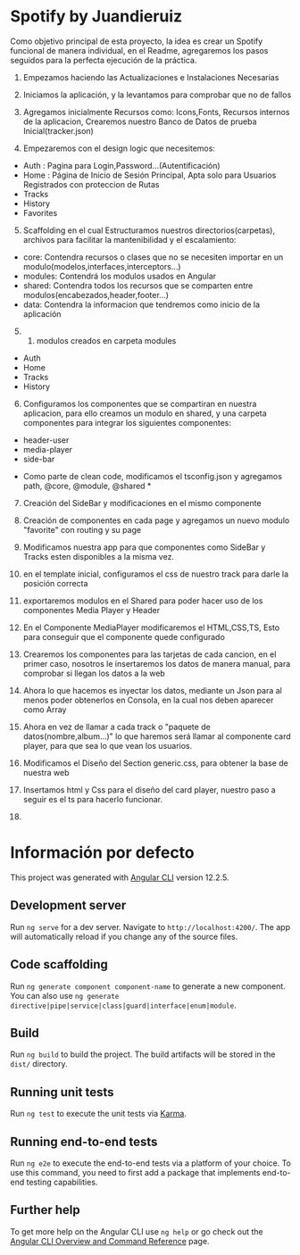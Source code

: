 # Spotify by Juandieruiz

Como objetivo principal de esta proyecto, la idea es crear un Spotify funcional de manera individual,
en el Readme, agregaremos los pasos seguidos para la perfecta ejecución de la práctica.

1. Empezamos haciendo las Actualizaciones e Instalaciones Necesarias

2. Iniciamos la aplicación, y la levantamos para comprobar que no de fallos

3. Agregamos inicialmente Recursos como: Icons,Fonts, Recursos internos de la aplicacion, Crearemos nuestro Banco de Datos de prueba Inicial(tracker.json)

4. Empezaremos con el design logic que necesitemos:

- Auth : Pagina para Login,Password...(Autentificación)
- Home : Página de Inicio de Sesión Principal, Apta solo para Usuarios Registrados con proteccion de Rutas
- Tracks
- History
- Favorites 

5. Scaffolding en el cual Estructuramos nuestros directorios(carpetas), archivos para facilitar la mantenibilidad y el escalamiento:

- core: Contendra recursos o clases que no se necesiten importar en un modulo(modelos,interfaces,interceptors...)
- modules: Contendrá los modulos usados en Angular
- shared: Contendra todos los recursos que se comparten entre modulos(encabezados,header,footer...)
- data: Contendra la informacion que tendremos como inicio de la aplicación

5. 1. modulos creados en carpeta modules

- Auth
- Home
- Tracks
- History

6. Configuramos los componentes que se compartiran en nuestra aplicacion, para ello creamos un modulo en shared, y una carpeta componentes para integrar los siguientes componentes:

- header-user
- media-player
- side-bar

* Como parte de clean code, modificamos el tsconfig.json y agregamos path, @core, @module, @shared *

7. Creación del SideBar y modificaciones en el mismo componente

8. Creación de componentes en cada page y agregamos un nuevo modulo "favorite" con routing y su page

9. Modificamos nuestra app para que componentes como SideBar y Tracks esten disponibles a la misma vez.

10. en el template inicial, configuramos el css de nuestro track para darle la posición correcta

11. exportaremos modulos en el Shared para poder hacer uso de los componentes Media Player y Header

12. En el Componente MediaPlayer modificaremos el HTML,CSS,TS, Esto para conseguir que el componente quede configurado

13. Crearemos los componentes para las tarjetas de cada cancion, en el primer caso, nosotros le insertaremos los datos de manera manual, para comprobar si llegan los datos a la web

14. Ahora lo que hacemos es inyectar los datos, mediante un Json para al menos poder obtenerlos en Consola, en la cual nos deben aparecer como Array

15. Ahora en vez de llamar a cada track o "paquete de datos(nombre,album...)" lo que haremos será llamar al componente card player, para que sea lo que vean los usuarios.

16. Modificamos el Diseño del Section generic.css, para obtener la base de nuestra web

17. Insertamos html y Css para el diseño del card player, nuestro paso a seguir es el ts para hacerlo funcionar.

18. 















# Información por defecto

This project was generated with [Angular CLI](https://github.com/angular/angular-cli) version 12.2.5.

## Development server

Run `ng serve` for a dev server. Navigate to `http://localhost:4200/`. The app will automatically reload if you change any of the source files.

## Code scaffolding

Run `ng generate component component-name` to generate a new component. You can also use `ng generate directive|pipe|service|class|guard|interface|enum|module`.

## Build

Run `ng build` to build the project. The build artifacts will be stored in the `dist/` directory.

## Running unit tests

Run `ng test` to execute the unit tests via [Karma](https://karma-runner.github.io).

## Running end-to-end tests

Run `ng e2e` to execute the end-to-end tests via a platform of your choice. To use this command, you need to first add a package that implements end-to-end testing capabilities.

## Further help

To get more help on the Angular CLI use `ng help` or go check out the [Angular CLI Overview and Command Reference](https://angular.io/cli) page.
